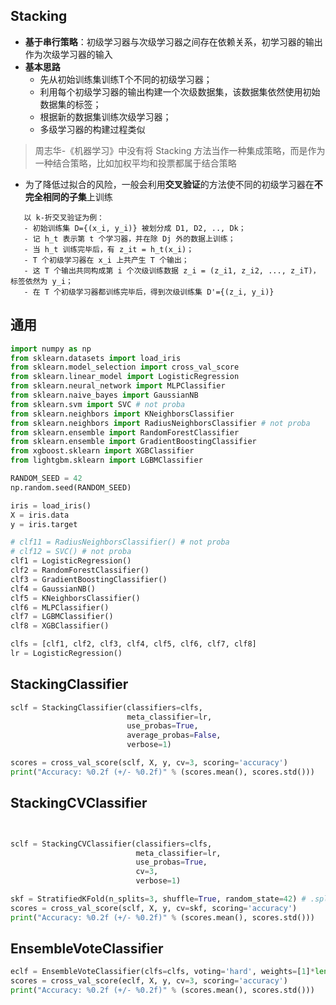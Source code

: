 ## Stacking

 - **基于串行策略**：初级学习器与次级学习器之间存在依赖关系，初学习器的输出作为次级学习器的输入
 - **基本思路**
    - 先从初始训练集训练T个不同的初级学习器；
    - 利用每个初级学习器的输出构建一个次级数据集，该数据集依然使用初始数据集的标签；
    - 根据新的数据集训练次级学习器；
    - 多级学习器的构建过程类似

> 周志华-《机器学习》中没有将 Stacking 方法当作一种集成策略，而是作为一种结合策略，比如加权平均和投票都属于结合策略
 - 为了降低过拟合的风险，一般会利用**交叉验证**的方法使不同的初级学习器在**不完全相同的子集**上训练
 ```
    以 k-折交叉验证为例：
    - 初始训练集 D={(x_i, y_i)} 被划分成 D1, D2, .., Dk；
    - 记 h_t 表示第 t 个学习器，并在除 Dj 外的数据上训练；
    - 当 h_t 训练完毕后，有 z_it = h_t(x_i)；
    - T 个初级学习器在 x_i 上共产生 T 个输出；
    - 这 T 个输出共同构成第 i 个次级训练数据 z_i = (z_i1, z_i2, ..., z_iT)，标签依然为 y_i；
    - 在 T 个初级学习器都训练完毕后，得到次级训练集 D'={(z_i, y_i)}
```

## 通用
```python
import numpy as np
from sklearn.datasets import load_iris
from sklearn.model_selection import cross_val_score
from sklearn.linear_model import LogisticRegression
from sklearn.neural_network import MLPClassifier
from sklearn.naive_bayes import GaussianNB
from sklearn.svm import SVC # not proba
from sklearn.neighbors import KNeighborsClassifier
from sklearn.neighbors import RadiusNeighborsClassifier # not proba
from sklearn.ensemble import RandomForestClassifier
from sklearn.ensemble import GradientBoostingClassifier
from xgboost.sklearn import XGBClassifier
from lightgbm.sklearn import LGBMClassifier

RANDOM_SEED = 42
np.random.seed(RANDOM_SEED)

iris = load_iris()
X = iris.data
y = iris.target

# clf11 = RadiusNeighborsClassifier() # not proba
# clf12 = SVC() # not proba
clf1 = LogisticRegression()
clf2 = RandomForestClassifier()
clf3 = GradientBoostingClassifier()
clf4 = GaussianNB()
clf5 = KNeighborsClassifier()
clf6 = MLPClassifier()
clf7 = LGBMClassifier()
clf8 = XGBClassifier()

clfs = [clf1, clf2, clf3, clf4, clf5, clf6, clf7, clf8]
lr = LogisticRegression()
```

## StackingClassifier
```python
sclf = StackingClassifier(classifiers=clfs, 
                          meta_classifier=lr, 
                          use_probas=True,
                          average_probas=False,
                          verbose=1)

scores = cross_val_score(sclf, X, y, cv=3, scoring='accuracy')
print("Accuracy: %0.2f (+/- %0.2f)" % (scores.mean(), scores.std()))
```

## StackingCVClassifier
```python


sclf = StackingCVClassifier(classifiers=clfs, 
                            meta_classifier=lr,
                            use_probas=True, 
                            cv=3, 
                            verbose=1)

skf = StratifiedKFold(n_splits=3, shuffle=True, random_state=42) # .split(X, y)
scores = cross_val_score(sclf, X, y, cv=skf, scoring='accuracy') 
print("Accuracy: %0.2f (+/- %0.2f)" % (scores.mean(), scores.std()))
```

## EnsembleVoteClassifier
```python
eclf = EnsembleVoteClassifier(clfs=clfs, voting='hard', weights=[1]*len(clfs))
scores = cross_val_score(eclf, X, y, cv=3, scoring='accuracy')
print("Accuracy: %0.2f (+/- %0.2f)" % (scores.mean(), scores.std()))
```
